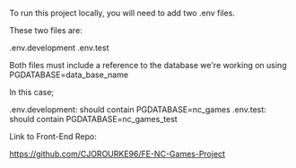 To run this project locally, you will need to add two .env files. 

These two files are:

.env.development
.env.test

Both files must include a reference to the database we're working on using PGDATABASE=data_base_name

In this case;

.env.development: should contain PGDATABASE=nc_games
.env.test: should contain PGDATABASE=nc_games_test

Link to Front-End Repo: 

https://github.com/CJOROURKE96/FE-NC-Games-Project
